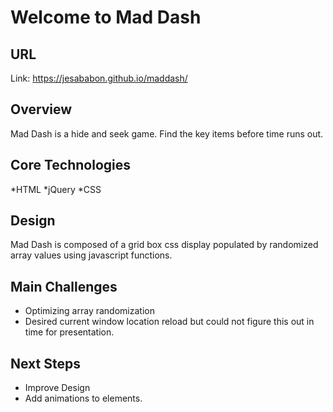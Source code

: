 # Welcome to Mad Dash

## URL
Link: https://jesababon.github.io/maddash/

## Overview
Mad Dash is a hide and seek game.
Find the key items before time runs out.

## Core Technologies

*HTML
*jQuery
*CSS


## Design
Mad Dash is composed of a grid box css display populated by randomized array values using javascript functions.

## Main Challenges
* Optimizing array randomization
* Desired current window location reload but could not figure this out in time for presentation.

## Next Steps
* Improve Design
* Add animations to elements.
